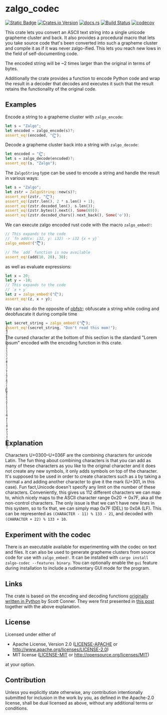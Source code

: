 # zalgo_codec

[![Static Badge](https://img.shields.io/badge/github-JSorngard%2Fzalgo__codec-8da0cb?logo=github)](https://github.com/JSorngard/zalgo_codec)
[![Crates.io Version](https://img.shields.io/crates/v/zalgo_codec?logo=rust)](https://crates.io/crates/zalgo-codec)
[![docs.rs](https://img.shields.io/docsrs/zalgo-codec?logo=docs.rs&label=docs.rs)](https://docs.rs/zalgo-codec/latest/zalgo_codec/)
[![Build Status](https://github.com/JSorngard/zalgo_codec/actions/workflows/rust.yml/badge.svg)](https://github.com/JSorngard/zalgo_codec/actions/workflows/rust.yml)
[![codecov](https://codecov.io/gh/JSorngard/zalgo_codec/graph/badge.svg?token=X7TTODVC8I)](https://codecov.io/gh/JSorngard/zalgo_codec)

This crate lets you convert an ASCII text string into a single unicode grapheme
cluster and back.
It also provides a procedural macro that lets you take source code that's been
converted into such a grapheme cluster and compile it as if it was never zalgo-ified.
This lets you reach new lows in the field of self-documenting code.

The encoded string will be ~2 times larger than the original in terms of bytes.

Additionally the crate provides a function to encode Python code and wrap the
result in a decoder that decodes and executes it such that the result retains the
functionality of the original code.

## Examples

Encode a string to a grapheme cluster with `zalgo_encode`:

```rust
let s = "Zalgo";
let encoded = zalgo_encode(s)?;
assert_eq!(encoded, "É̺͇͌͏");
```

Decode a grapheme cluster back into a string with `zalgo_decode`:

```rust
let encoded = "É̺͇͌͏";
let s = zalgo_decode(encoded)?;
assert_eq!(s, "Zalgo");
```

The `ZalgoString` type can be used to encode a string and handle the result in
various ways:

```rust
let s = "Zalgo";
let zstr = ZalgoString::new(s)?;
assert_eq!(zstr, "É̺͇͌͏");
assert_eq!(zstr.len(), 2 * s.len() + 1);
assert_eq!(zstr.decoded_len(), s.len());
assert_eq!(zstr.bytes().next(), Some(69));
assert_eq!(zstr.decoded_chars().next_back(), Some('o'));
```

We can execute zalgo encoded rust code with the macro `zalgo_embed!`:

```rust
// This expands to the code
// `fn add(x: i32, y: i32) -> i32 {x + y}`
zalgo_embed!("E͎͉͙͉̞͉͙͆̀́̈́̈́̈̀̓̒̌̀̀̓̒̉̀̍̀̓̒̀͛̀̋̀͘̚̚͘͝");

// The `add` function is now available
assert_eq!(add(10, 20), 30);
```

as well as evaluate expressions:

```rust
let x = 20;
let y = -10;
// This expands to the code 
// `x + y`
let z = zalgo_embed!("È͙̋̀͘");
assert_eq!(z, x + y);
```

We can also do the opposite of [obfstr](https://crates.io/crates/obfstr): obfuscate
a string while coding and deobfuscate it during compile time

```rust
let secret_string = zalgo_embed!("Ê̤͏͎͔͔͈͉͓͍̇̀͒́̈́̀̀ͅ͏͍́̂");
assert_eq!(secret_string, "Don't read this mom!");
```

The cursed character at the bottom of this section is the standard "Lorem ipsum"
encoded with the encoding function in this crate.

<br/>
<br/>
<br/>
<br/>
<br/>
<br/>
<br/>
E̬͏͍͉͓͕͍͒̀͐̀̈́ͅ͏͌͏͓͉͔͍͔͒̀̀́̌̀̓ͅ͏͎͓͔͔͕͉͉͓͉͎͇͉͔͓̓͒̀́̈́͐̓̀͌̌̀̈́̀̈́ͅͅͅͅ͏͉͕͓͍̀ͅ͏͔͍̈́̀͐ͅ͏͉͎͉͉͕͎͔͕͔͒̀̓̈́̈́̀̀͌́͂͏͔͒̀̀̈́ͅͅ͏͌͏͍͇͎͉͒̀́́̀́͌ͅ<br>
<br/>
<br/>
<br/>
<br/>
<br/>
<br/>
<br/>

## Explanation

Characters U+0300–U+036F are the combining characters for unicode Latin.
The fun thing about combining characters is that you can add as many of these
characters as you like to the original character and it does not create any new symbols,
it only adds symbols on top of the character. It's supposed to be used in order
to create characters such as `á` by taking a normal `a` and adding another
character to give it the mark (U+301, in this case).
Fun fact,Unicode doesn't specify any limit on the number of these characters.
Conveniently, this gives us 112 different characters we can map to,
which nicely maps to the ASCII character range 0x20 -> 0x7F,
aka all the non-control characters. The only issue is that we can't have new lines
in this system, so to fix that, we can simply map 0x7F (DEL) to 0x0A (LF).
This can be represented as `(CHARACTER - 11) % 133 - 21`, and decoded with
`(CHARACTER + 22) % 133 + 10`.

## Experiment with the codec

There is an executable available for experimenting with the codec on text and files.
It can also be used to generate grapheme clusters from source code for use with `zalgo_embed!`.
It can be installed with `cargo install zalgo-codec --features binary`.
You can optionally enable the `gui` feature during installation to include a
rudimentary GUI mode for the program.

## Links

The crate is based on the encoding and decoding functions
[originally written in Python](https://github.com/DaCoolOne/DumbIdeas/tree/main/reddit_ph_compressor)
by Scott Conner. They were first presented in [this post](https://www.reddit.com/r/ProgrammerHumor/comments/yqof9f/the_most_upvoted_comment_picks_the_next_line_of/ivrd9ur/?context=3)
together with the above explanation.

## License

Licensed under either of

- Apache License, Version 2.0 ([LICENSE-APACHE](https://github.com/JSorngard/zalgo_codec/blob/main/codec/LICENSE-APACHE)
 or <http://www.apache.org/licenses/LICENSE-2.0>)
- MIT license ([LICENSE-MIT](https://github.com/JSorngard/zalgo_codec/blob/main/codec/LICENSE-MIT)
 or <http://opensource.org/licenses/MIT>)

at your option.

## Contribution

Unless you explicitly state otherwise, any contribution intentionally submitted
for inclusion in the work by you, as defined in the Apache-2.0 license, shall be
dual licensed as above, without any additional terms or conditions.
